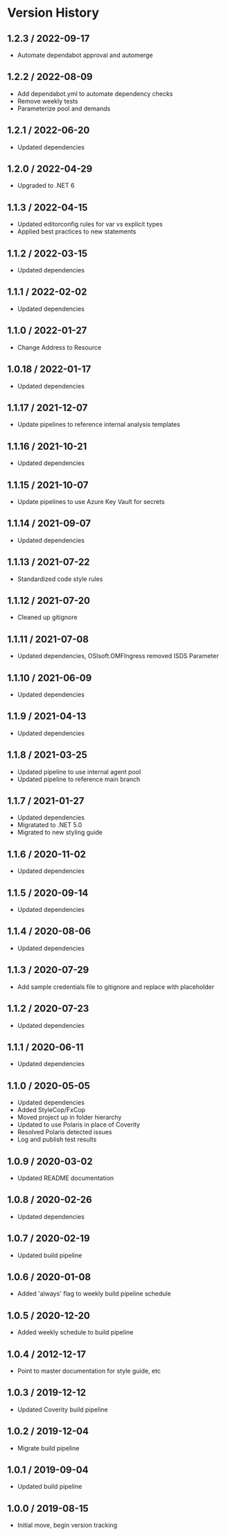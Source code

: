 # Version History

## 1.2.3 / 2022-09-17

- Automate dependabot approval and automerge

## 1.2.2 / 2022-08-09

- Add dependabot.yml to automate dependency checks
- Remove weekly tests
- Parameterize pool and demands

## 1.2.1 / 2022-06-20

- Updated dependencies

## 1.2.0 / 2022-04-29

- Upgraded to .NET 6

## 1.1.3 / 2022-04-15

- Updated editorconfig rules for var vs explicit types
- Applied best practices to new statements

## 1.1.2 / 2022-03-15

- Updated dependencies

## 1.1.1 / 2022-02-02

- Updated dependencies

## 1.1.0 / 2022-01-27

- Change Address to Resource

## 1.0.18 / 2022-01-17

- Updated dependencies

## 1.1.17 / 2021-12-07

- Update pipelines to reference internal analysis templates

## 1.1.16 / 2021-10-21

- Updated dependencies

## 1.1.15 / 2021-10-07

- Update pipelines to use Azure Key Vault for secrets

## 1.1.14 / 2021-09-07

- Updated dependencies

## 1.1.13 / 2021-07-22

- Standardized code style rules

## 1.1.12 / 2021-07-20

- Cleaned up gitignore

## 1.1.11 / 2021-07-08

- Updated dependencies, OSIsoft.OMFIngress removed ISDS Parameter

## 1.1.10 / 2021-06-09

- Updated dependencies

## 1.1.9 / 2021-04-13

- Updated dependencies

## 1.1.8 / 2021-03-25

- Updated pipeline to use internal agent pool
- Updated pipeline to reference main branch

## 1.1.7 / 2021-01-27

- Updated dependencies
- Migratated to .NET 5.0
- Migrated to new styling guide

## 1.1.6 / 2020-11-02

- Updated dependencies

## 1.1.5 / 2020-09-14

- Updated dependencies

## 1.1.4 / 2020-08-06

- Updated dependencies

## 1.1.3 / 2020-07-29

- Add sample credentials file to gitignore and replace with placeholder

## 1.1.2 / 2020-07-23

- Updated dependencies

## 1.1.1 / 2020-06-11

- Updated dependencies

## 1.1.0 / 2020-05-05

- Updated dependencies
- Added StyleCop/FxCop
- Moved project up in folder hierarchy
- Updated to use Polaris in place of Coverity
- Resolved Polaris detected issues
- Log and publish test results

## 1.0.9 / 2020-03-02

- Updated README documentation

## 1.0.8 / 2020-02-26

- Updated dependencies

## 1.0.7 / 2020-02-19

- Updated build pipeline

## 1.0.6 / 2020-01-08

- Added 'always' flag to weekly build pipeline schedule

## 1.0.5 / 2020-12-20

- Added weekly schedule to build pipeline

## 1.0.4 / 2012-12-17

- Point to master documentation for style guide, etc

## 1.0.3 / 2019-12-12

- Updated Coverity build pipeline

## 1.0.2 / 2019-12-04

- Migrate build pipeline

## 1.0.1 / 2019-09-04

- Updated build pipeline

## 1.0.0 / 2019-08-15

- Initial move, begin version tracking
